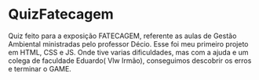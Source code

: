 # QuizFatecagem

Quiz feito para a exposição FATECAGEM, referente as aulas de Gestão Ambiental ministradas pelo professor Décio.   Esse foi meu primeiro projeto em HTML, CSS e JS. Onde tive varias dificuldades, mas com a ajuda e um colega de faculdade Eduardo( Vlw Irmão), conseguimos descobrir os erros e terminar o GAME. 
